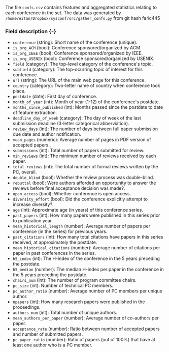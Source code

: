 The file `confs.csv` contains features and aggregated statistics relating to each conference in the set.
The data was generated by `/home/eitan/Dropbox/sysconf/src/gather_confs.py` from git hash fa4c445


### Field description {-}

  * `conference` (string): Short name of the conference (unique).
  * `is_org_ACM` (bool): Conference sponsored/organized by ACM.
  * `is_org_IEEE` (bool): Conference sponsored/organized by IEEE.
  * `is_org_USENIX` (bool): Conference sponsored/organized by USENIX.
  * `field` (category): The top-level category of the conference's topic.
  * `subfield` (category): The top-ocurring topic of interest for this conference.
  * `url` (string): The URL of the main web page for this conference.
  * `country` (category): Two-letter name of country when conference took place.
  * `postdate` (date): First day of conference.
  * `month_of_year` (int): Month of year (1-12) of the conference's postdate.
  * `months_since_published` (int): Months passed since the postdate to date of feature extraction.
  * `deadline_day_of_week` (category): The day of week of the last submission deadline (3-letter categorical abberviation).
  * `review_days` (int): The number of days between full paper submission due date and author notification.
  * `mean_pages` (numeric): Average number of pages in PDF version of accepted papers..
  * `submissions` (int): Total number of papers submitted for review.
  * `min_reviews` (int): The minimum number of reviews received by each paper.
  * `total_reviews` (int): The total number of formal reviews written by the PC, overall.
  * `double_blind` (bool): Whether the review process was double-blind.
  * `rebuttal` (bool): Were authors afforded an opportunity to answer the reviews before final acceptance decision was made?.
  * `open_access` (bool): Whether conference is open access.
  * `diversity_effort` (bool): Did the conference explicitly attempt to increase diversity?.
  * `age` (int): Approximate age (in years) of this conference series.
  * `past_papers` (int): How many papers were published in this series prior to publication year.
  * `mean_historical_length` (number): Average number of papers per conference (in the series) for previous years.
  * `past_citations` (int): How many total citations have papers in this series received, at approximately the postdate.
  * `mean_historical_citations` (number): Average number of citations per paper in past conferences in the series.
  * `h5_index` (int): The H-index of the conference in the 5 years preceding the postdate.
  * `h5_median` (number): The median H-index per paper in the conference in the 5 years preceding the postdate.
  * `chairs_num` (int): The number of program committee chairs.
  * `pc_size` (int): Number of technical PC members.
  * `pc_author_ratio` (number): Average number of PC members per unique author.
  * `npapers` (int): How many research papers were published in the proceedings.
  * `authors_num` (int): Total number of unique authors.
  * `mean_authors_per_paper` (number): Average number of co-authors per paper.
  * `acceptance_rate` (number): Ratio between number of accepted papers and number of submitted papers.
  * `pc_paper_ratio` (number): Ratio of papers (out of 100%) that have at least one author who is a PC member.
